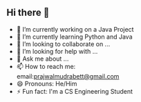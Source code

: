 ## Hi there 👋

- 🔭 I’m currently working on a Java Project
- 🌱 I’m currently learning Python and Java
- 👯 I’m looking to collaborate on ...
- 🤔 I’m looking for help with ...
- 💬 Ask me about ...
- 📫 How to reach me:  
            email:prajwalmudrabett@gmail.com
- 😄 Pronouns: He/Him
- ⚡ Fun fact: I'm a CS Engineering Student

